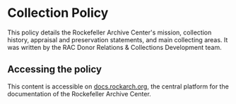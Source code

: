 # Collection Policy

This policy details the Rockefeller Archive Center's mission, collection history, appraisal and preservation statements, and main collecting areas. It was written by the RAC Donor Relations & Collections Development team.


## Accessing the policy

This content is accessible on [docs.rockarch.org](docs.rockarch.org), the central platform for the documentation of the Rockefeller Archive Center.
